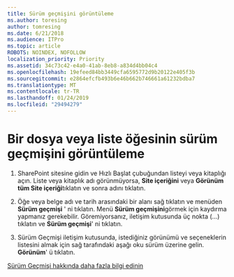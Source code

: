```yaml
---
title: Sürüm geçmişini görüntüleme
ms.author: toresing
author: tomresing
ms.date: 6/21/2018
ms.audience: ITPro
ms.topic: article
ROBOTS: NOINDEX, NOFOLLOW
localization_priority: Priority
ms.assetid: 34c73c42-e4a0-41ab-8eb8-a834d4bb04c4
ms.openlocfilehash: 19efeed84bb3449cfa6595772d9b20122e405f3b
ms.sourcegitcommit: e2864efcfb493b6e46b662b746661a61232bdba7
ms.translationtype: MT
ms.contentlocale: tr-TR
ms.lasthandoff: 01/24/2019
ms.locfileid: "29494279"
---
```

# <a name="view-version-history-of-a-file-or-list-item"></a>Bir dosya veya liste öğesinin sürüm geçmişini görüntüleme

1. SharePoint sitesine gidin ve Hızlı Başlat çubuğundan listeyi veya kitaplığı açın. Liste veya kitaplık adı görünmüyorsa, **Site içeriğini** veya **Görünüm tüm Site içeriği**tıklatın ve sonra adını tıklatın.
    
2. Öğe veya belge adı ve tarih arasındaki bir alanı sağ tıklatın ve menüden **Sürüm geçmişi** ' ni tıklatın. Menü **Sürüm geçmişini**görmek için kaydırma yapmanız gerekebilir. Göremiyorsanız, iletişim kutusunda üç nokta (...) tıklatın ve **Sürüm geçmişi**' ni tıklatın.
    
3. Sürüm Geçmişi iletişim kutusunda, istediğiniz görünümü ve seçeneklerin listesini almak için sağ tarafındaki aşağı oku sürüm üzerine gelin. **Görünüm**' ü tıklatın.
    
[Sürüm Geçmişi hakkında daha fazla bilgi edinin](https://go.microsoft.com/fwlink/?linkid=875709)
  

